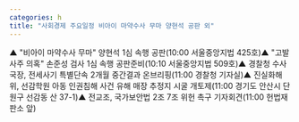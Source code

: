 ```yaml
---
categories: h
title: "사회경제 주요일정 비아이 마약수사 무마 양현석 공판 외"
---
```

▲ "비아이 마약수사 무마" 양현석 1심 속행 공판(10:00 서울중앙지법 425호)▲ "고발사주 의혹" 손준성 검사 1심 속행 공판준비(10:10 서울중앙지법 509호)▲ 경찰청 수사국장, 전세사기 특별단속 2개월 중간결과 온브리핑(11:00 경찰청 기자실)▲ 진실화해위, 선감학원 아동 인권침해 사건 유해 매장 추정지 시굴 개토제(11:00 경기도 안산시 단원구 선감동 산 37-1)▲ 전교조, 국가보안법 2조 7조 위헌 촉구 기자회견(11:00 헌법재판소 앞)
